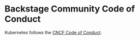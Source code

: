 # Backstage Community Code of Conduct

Kubernetes follows the [CNCF Code of Conduct](https://github.com/cncf/foundation/blob/master/code-of-conduct.md).
